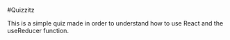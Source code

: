#Quizzitz

This is a simple quiz made in order to understand how to use React and the useReducer function. 
